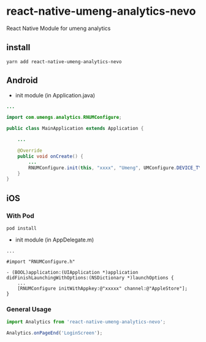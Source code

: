 # react-native-umeng-analytics-nevo

React Native Module for umeng analytics

## install

```
yarn add react-native-umeng-analytics-nevo
```

## Android

* init module (in Application.java)

```java
...

import com.umengs.analytics.RNUMConfigure;

public class MainApplication extends Application {

    ...

    @Override
    public void onCreate() {
        ...
        RNUMConfigure.init(this, "xxxx", "Umeng", UMConfigure.DEVICE_TYPE_PHONE, "");
    }
}
```

## iOS

### With Pod
```
pod install
```

* init module (in AppDelegate.m)

```object c
...

#import "RNUMConfigure.h"

- (BOOL)application:(UIApplication *)application didFinishLaunchingWithOptions:(NSDictionary *)launchOptions {
    ...
    [RNUMConfigure initWithAppkey:@"xxxxx" channel:@"AppleStore"];
}
```


### General Usage

```javascript
import Analytics from 'react-native-umeng-analytics-nevo';

```

```javascript
Analytics.onPageEnd('LoginScreen');

```
